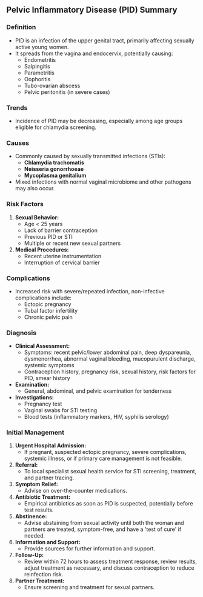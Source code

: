## Pelvic Inflammatory Disease (PID) Summary

### Definition
- PID is an infection of the upper genital tract, primarily affecting sexually active young women.
- It spreads from the vagina and endocervix, potentially causing:
  - Endometritis
  - Salpingitis
  - Parametritis
  - Oophoritis
  - Tubo-ovarian abscess
  - Pelvic peritonitis (in severe cases)

### Trends
- Incidence of PID may be decreasing, especially among age groups eligible for chlamydia screening.

### Causes
- Commonly caused by sexually transmitted infections (STIs):
  - **Chlamydia trachomatis**
  - **Neisseria gonorrhoeae**
  - **Mycoplasma genitalium**
- Mixed infections with normal vaginal microbiome and other pathogens may also occur.

### Risk Factors
1. **Sexual Behavior:**
   - Age < 25 years
   - Lack of barrier contraception
   - Previous PID or STI
   - Multiple or recent new sexual partners
2. **Medical Procedures:**
   - Recent uterine instrumentation
   - Interruption of cervical barrier

### Complications
- Increased risk with severe/repeated infection, non-infective complications include:
  - Ectopic pregnancy
  - Tubal factor infertility
  - Chronic pelvic pain

### Diagnosis
- **Clinical Assessment:**
  - Symptoms: recent pelvic/lower abdominal pain, deep dyspareunia, dysmenorrhea, abnormal vaginal bleeding, mucopurulent discharge, systemic symptoms
  - Contraception history, pregnancy risk, sexual history, risk factors for PID, smear history
- **Examination:**
  - General, abdominal, and pelvic examination for tenderness
- **Investigations:**
  - Pregnancy test
  - Vaginal swabs for STI testing
  - Blood tests (inflammatory markers, HIV, syphilis serology)

### Initial Management
1. **Urgent Hospital Admission:**
   - If pregnant, suspected ectopic pregnancy, severe complications, systemic illness, or if primary care management is not feasible.
2. **Referral:**
   - To local specialist sexual health service for STI screening, treatment, and partner tracing.
3. **Symptom Relief:**
   - Advise on over-the-counter medications.
4. **Antibiotic Treatment:**
   - Empirical antibiotics as soon as PID is suspected, potentially before test results.
5. **Abstinence:**
   - Advise abstaining from sexual activity until both the woman and partners are treated, symptom-free, and have a 'test of cure' if needed.
6. **Information and Support:**
   - Provide sources for further information and support.
7. **Follow-Up:**
   - Review within 72 hours to assess treatment response, review results, adjust treatment as necessary, and discuss contraception to reduce reinfection risk.
8. **Partner Treatment:**
   - Ensure screening and treatment for sexual partners.